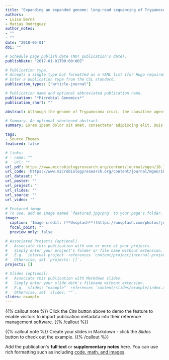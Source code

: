 ```yaml
---
title: "Expanding an expanded genome: long-read sequencing of Trypanosoma cruzi"
authors:
- Luisa Berná
- Matías Rodríguez
author_notes:
- ""
- ""
date: "2018-05-01"
doi: ""

# Schedule page publish date (NOT publication's date).
publishDate: "2017-01-01T00:00:00Z"

# Publication type.
# Accepts a single type but formatted as a YAML list (for Hugo requirements).
# Enter a publication type from the CSL standard.
publication_types: ["article-journal"]

# Publication name and optional abbreviated publication name.
publication: "*Microbial Genomics*"
publication_short: ""

abstract: Although the genome of Trypanosoma cruzi, the causative agent of Chagas disease, was first made available in 2005, with additional strains reported later, the intrinsic genome complexity of this parasite (the abundance of repetitive sequences and genes organized in tandem) has traditionally hindered high-quality genome assembly and annotation. This also limits diverse types of analyses that require high degrees of precision. Long reads generated by third-generation sequencing technologies are particularly suitable to address the challenges associated with T. cruzi’s genome since they permit direct determination of the full sequence of large clusters of repetitive sequences without collapsing them. This, in turn, not only allows accurate estimation of gene copy numbers but also circumvents assembly fragmentation. Here, we present the analysis of the genome sequences of two T. cruzi clones: the hybrid TCC (TcVI) and the non-hybrid Dm28c (TcI), determined by PacBio Single Molecular Real-Time (SMRT) technology. The improved assemblies herein obtained permitted us to accurately estimate gene copy numbers, abundance and distribution of repetitive sequences (including satellites and retroelements). We found that the genome of T. cruzi is composed of a ‘core compartment’ and a ‘disruptive compartment’ which exhibit opposite GC content and gene composition. Novel tandem and dispersed repetitive sequences were identified, including some located inside coding sequences. Additionally, homologous chromosomes were separately assembled, allowing us to retrieve haplotypes as separate contigs instead of a unique mosaic sequence. Finally, manual annotation of surface multigene families, mucins and trans-sialidases allows now a better overview of these complex groups of genes.

# Summary. An optional shortened abstract.
summary: Lorem ipsum dolor sit amet, consectetur adipiscing elit. Duis posuere tellus ac convallis placerat. Proin tincidunt magna sed ex sollicitudin condimentum.

tags:
- Source Themes
featured: false

# links:
# - name: ""
#   url: ""
url_pdf: https://www.microbiologyresearch.org/content/journal/mgen/10.1099/mgen.0.000177
url_code: 'https://www.microbiologyresearch.org/content/journal/mgen/10.1099/mgen.0.000177'
url_dataset: ''
url_poster: ''
url_project: ''
url_slides: ''
url_source: ''
url_video: ''

# Featured image
# To use, add an image named `featured.jpg/png` to your page's folder. 
image:
  caption: 'Image credit: [**Unsplash**](https://unsplash.com/photos/jdD8gXaTZsc)'
  focal_point: ""
  preview_only: false

# Associated Projects (optional).
#   Associate this publication with one or more of your projects.
#   Simply enter your project's folder or file name without extension.
#   E.g. `internal-project` references `content/project/internal-project/index.md`.
#   Otherwise, set `projects: []`.
projects: []

# Slides (optional).
#   Associate this publication with Markdown slides.
#   Simply enter your slide deck's filename without extension.
#   E.g. `slides: "example"` references `content/slides/example/index.md`.
#   Otherwise, set `slides: ""`.
slides: example
---
```


{{% callout note %}}
Click the *Cite* button above to demo the feature to enable visitors to import publication metadata into their reference management software.
{{% /callout %}}

{{% callout note %}}
Create your slides in Markdown - click the *Slides* button to check out the example.
{{% /callout %}}

Add the publication's **full text** or **supplementary notes** here. You can use rich formatting such as including [code, math, and images](https://docs.hugoblox.com/content/writing-markdown-latex/).
